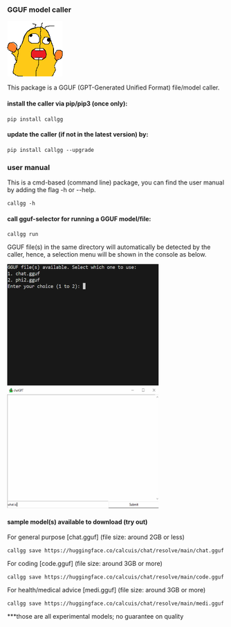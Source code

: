 ### GGUF model caller

[<img src="https://raw.githubusercontent.com/calcuis/chatgpt-model-selector/master/callgg.gif" width="128" height="128">](https://github.com/calcuis/chatgpt-model-selector/blob/main/callgg.gif)

This package is a GGUF (GPT-Generated Unified Format) file/model caller.
#### install the caller via pip/pip3 (once only):
```
pip install callgg
```
#### update the caller (if not in the latest version) by:
```
pip install callgg --upgrade
```
### user manual
This is a cmd-based (command line) package, you can find the user manual by adding the flag -h or --help.
```
callgg -h
```
#### call gguf-selector for running a GGUF model/file:
```
callgg run
``` 

GGUF file(s) in the same directory will automatically be detected by the caller, hence, a selection menu will be shown in the console as below.

[<img src="https://raw.githubusercontent.com/calcuis/chatgpt-model-selector/master/demo.gif" width="350" height="280">](https://github.com/calcuis/chatgpt-model-selector/blob/main/demo.gif)
[<img src="https://raw.githubusercontent.com/calcuis/chatgpt-model-selector/master/demo1.gif" width="350" height="280">](https://github.com/calcuis/chatgpt-model-selector/blob/main/demo1.gif)

#### sample model(s) available to download (try out)
For general purpose
[chat.gguf] (file size: around 2GB or less)
```
callgg save https://huggingface.co/calcuis/chat/resolve/main/chat.gguf
```
For coding
[code.gguf] (file size: around 3GB or more)
```
callgg save https://huggingface.co/calcuis/chat/resolve/main/code.gguf
```
For health/medical advice
[medi.gguf] (file size: around 3GB or more)
```
callgg save https://huggingface.co/calcuis/chat/resolve/main/medi.gguf
```
***those are all experimental models; no guarantee on quality